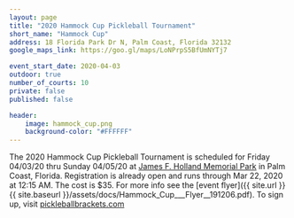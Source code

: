 ```yaml
---
layout: page
title: "2020 Hammock Cup Pickleball Tournament"
short_name: "Hammock Cup"
address: 18 Florida Park Dr N, Palm Coast, Florida 32132
google_maps_link: https://goo.gl/maps/LoNPrpS5BfUmNYTj7

event_start_date: 2020-04-03
outdoor: true
number_of_courts: 10
private: false
published: false

header:
    image: hammock_cup.png
    background-color: "#FFFFFF"
---
```

<!--more-->

The 2020 Hammock Cup Pickleball Tournament is scheduled for Friday 04/03/20 thru Sunday 04/05/20 at [James F. Holland Memorial Park](https://goo.gl/maps/LoNPrpS5BfUmNYTj7) in Palm Coast, Florida. Registration is already open and runs through Mar 22, 2020 at 12:15 AM. The cost is $35. For more info see the [event flyer]({{ site.url }}{{ site.baseurl }}/assets/docs/Hammock_Cup___Flyer__191206.pdf).  To sign up, visit [pickleballbrackets.com](https://pickleballbrackets.com/ptD.aspx?eid=063d00bf-de93-4608-8f0c-70007dbb4836)
